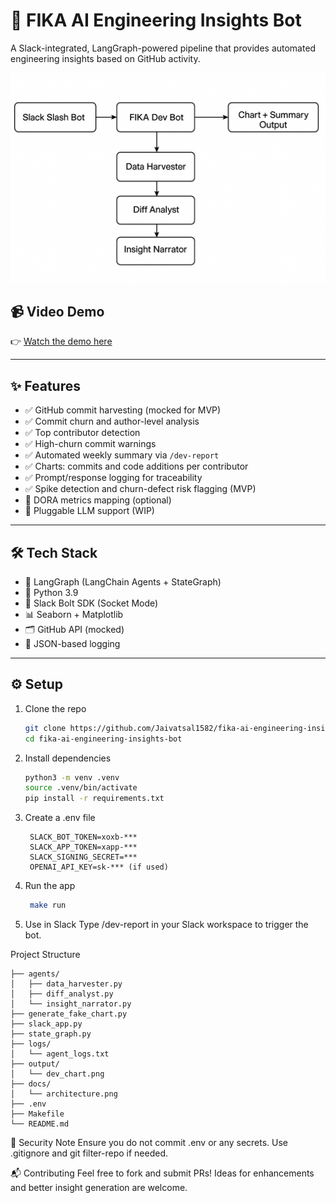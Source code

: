 # 🧠 FIKA AI Engineering Insights Bot

A Slack-integrated, LangGraph-powered pipeline that provides automated engineering insights based on GitHub activity.

![Architecture](docs/architecture.png)

## 📹 Video Demo

👉 [Watch the demo here](https://drive.google.com/file/d/1VWef3G_EZ30ZhTcqRRyV5Wqf2VYVtwIx/view?usp=sharing) 

---

## ✨ Features

- ✅ GitHub commit harvesting (mocked for MVP)
- ✅ Commit churn and author-level analysis
- ✅ Top contributor detection
- ✅ High-churn commit warnings
- ✅ Automated weekly summary via `/dev-report`
- ✅ Charts: commits and code additions per contributor
- ✅ Prompt/response logging for traceability
- ✅ Spike detection and churn-defect risk flagging (MVP)
- 🚧 DORA metrics mapping (optional)
- 🚧 Pluggable LLM support (WIP)

---

## 🛠️ Tech Stack

- 🧠 LangGraph (LangChain Agents + StateGraph)
- 🐍 Python 3.9
- 🧪 Slack Bolt SDK (Socket Mode)
- 📊 Seaborn + Matplotlib
- 🗂️ GitHub API (mocked)
- 📝 JSON-based logging

---

## ⚙️ Setup

1. Clone the repo
   ```bash
   git clone https://github.com/Jaivatsal1582/fika-ai-engineering-insights-bot.git
   cd fika-ai-engineering-insights-bot
2. Install dependencies
   ```bash
   python3 -m venv .venv
   source .venv/bin/activate
   pip install -r requirements.txt
4. Create a .env file
   ```
    SLACK_BOT_TOKEN=xoxb-***
    SLACK_APP_TOKEN=xapp-***
    SLACK_SIGNING_SECRET=***
    OPENAI_API_KEY=sk-*** (if used)

5. Run the app
   ```bash
    make run

6. Use in Slack
    Type /dev-report in your Slack workspace to trigger the bot.

  Project Structure
```
├── agents/
│   ├── data_harvester.py
│   ├── diff_analyst.py
│   └── insight_narrator.py
├── generate_fake_chart.py
├── slack_app.py
├── state_graph.py
├── logs/
│   └── agent_logs.txt
├── output/
│   └── dev_chart.png
├── docs/
│   └── architecture.png
├── .env
├── Makefile
└── README.md
```
🙈 Security Note
Ensure you do not commit .env or any secrets. Use .gitignore and git filter-repo if needed.

📬 Contributing
Feel free to fork and submit PRs! Ideas for enhancements and better insight generation are welcome.






   
   

